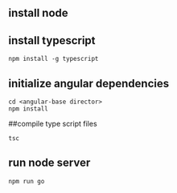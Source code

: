 ## install node
## install typescript
```
npm install -g typescript
```
## initialize angular dependencies

```
cd <angular-base director>
npm install
```
##compile type script files
```
tsc
```
## run node server
```
npm run go
```
